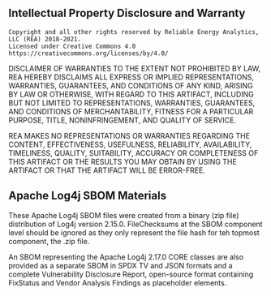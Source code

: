 <h2> Intellectual Property Disclosure and Warranty </h2>
 
	Copyright and all other rights reserved by Reliable Energy Analytics, LLC (REA) 2018-2021. 
	Licensed under Creative Commons 4.0 https://creativecommons.org/licenses/by/4.0/  
DISCLAIMER OF WARRANTIES
TO THE EXTENT NOT PROHIBITED BY LAW, REA HEREBY DISCLAIMS ALL EXPRESS OR IMPLIED REPRESENTATIONS, 
WARRANTIES, GUARANTEES, AND CONDITIONS OF ANY KIND, ARISING BY LAW OR OTHERWISE, WITH REGARD TO THIS ARTIFACT, 
INCLUDING BUT NOT LIMITED TO REPRESENTATIONS, WARRANTIES, GUARANTEES, AND CONDITIONS OF MERCHANTABILITY, 
FITNESS FOR A PARTICULAR PURPOSE, TITLE, NONINFRINGEMENT, AND QUALITY OF SERVICE.
 
REA MAKES NO REPRESENTATIONS OR WARRANTIES REGARDING THE CONTENT, EFFECTIVENESS, USEFULNESS, RELIABILITY, 
AVAILABILITY, TIMELINESS, QUALITY, SUITABILITY, ACCURACY OR COMPLETENESS OF THIS ARTIFACT OR THE 
RESULTS YOU MAY OBTAIN BY USING THE ARTIFACT OR THAT THE ARTIFACT WILL BE ERROR-FREE.
<h2>Apache Log4j SBOM Materials</h2>
These Apache Log4j SBOM files were created from a binary (zip file) distribution of Log4j version 2.15.0. FileChecksums at the SBOM component level should be ignored as they only represent the file hash for teh topmost component, the .zip file.
<p>
An SBOM representing the Apache Log4j 2.17.0 CORE classes are also provided as a separate SBOM in SPDX TV and JSON formats and a complete Vulnerability Disclosure Report, open-source format containing FixStatus and Vendor Analysis Findings as placeholder elements.

